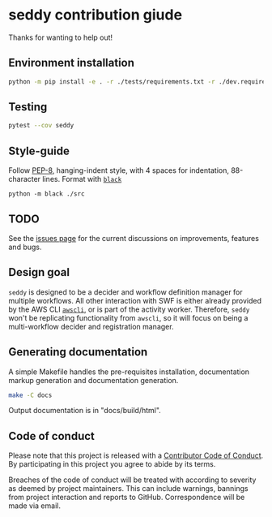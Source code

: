 # seddy contribution giude
Thanks for wanting to help out!

## Environment installation
```bash
python -m pip install -e . -r ./tests/requirements.txt -r ./dev.requirements.txt
```

## Testing
```bash
pytest --cov seddy
```

## Style-guide
Follow [PEP-8](https://www.python.org/dev/peps/pep-0008/?), hanging-indent style, with 4
spaces for indentation, 88-character lines. Format with [`black`](
https://black.readthedocs.io/en/stable/)

```shell
python -m black ./src
```

## TODO
See the [issues page](https://github.com/EpicWink/seddy/issues) for the current
discussions on improvements, features and bugs.

## Design goal
`seddy` is designed to be a decider and workflow definition manager for multiple
workflows. All other interaction with SWF is either already provided by the AWS CLI
[`awscli`](https://aws.amazon.com/cli/), or is part of the activity worker. Therefore,
`seddy` won't be replicating functionality from `awscli`, so it will focus on being a
multi-workflow decider and registration manager.

## Generating documentation
A simple Makefile handles the pre-requisites installation, documentation markup
generation and documentation generation.
```bash
make -C docs
```

Output documentation is in "docs/build/html".

## Code of conduct
Please note that this project is released with a [Contributor Code of Conduct](
CODE_OF_CONDUCT.md).
By participating in this project you agree to abide by its terms.

Breaches of the code of conduct will be treated with according to severity as
deemed by project maintainers. This can include warnings, bannings from project
interaction and reports to GitHub. Correspondence will be made via email.
